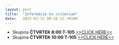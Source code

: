 ```yaml
---
layout: post
title:  "Informácie ku cvičeniam"
date:   2023-02-15 00:26:13 +0100
---
```

- Skupina <b>ČTVRTEK 8:00 T-105</b> [>>CLICK HERE<<](http://maslarova.github.io/obecne/sk8NME.pdf)
- Skupina <b>ČTVRTEK 10:00 T-105</b> [>>CLICK HERE<<](http://maslarova.github.io/obecne/sk10NME.pdf)

<!--
<b>Podmienky na splnenie zápočtu<b/> <br>

- Posledný týždeň v semestri bude kontrola dochádzkových úloh. <br>
- Odovzdanie 10/12 a viac dochádzkových úloh = automatické uznanie zápočtu. 
- Pri splnení 9/12 dochádzkových úloh = študent dostane 1 extra zápočtovú úlohu, po jej vypracovaní dostane zápočet.
- Pri splnení 8/12 dochádzkových úloh = študent dostane 2 extra zápočtové úlohy, po ich vypracovaní dostane zápočet.
- Pri splnení 7/12 a menej dochádzkových úloh = študent nemá nárok na zápočet. 
- Dochádzkové úlohy musíte odovzdať a vypracovať včas, <span style="color:red">DEADLINE STREDA 23:59:59 NASLEDUJÚCI TÝŽDEŇ od zadania úlohy</span>. Na vypracovanie máte teda vždy cca týždeň času. 
- Každý študent má výhodu 1 žolíka: Úlohu odovzdať o týždeň později (ďalšia streda do polnoci), pokiaľ z nejakého dôvodu nestíha. Môže ho využiť len 1x počas semestra!!!
- V prípade prechodu na prezenčnú výuku sa body za dochádzkové úlohy nahradia klasickou dochádzkou (prezencia na hodine), ostatné pravidlá zostávajú.


<b>Poznámky k zápočtu:<b/> <br>

- Každý štvrtok v priebehu dňa zverejníme spolu s novými materiálmi novú úlohu (väčšinou programovanie, ale môže mať i inú formu).
- Konzultácie ohľadom preberanej látky a dochádzkových úloh prebiehajú počas celého týždňa, keď máme čas; preferovaný typ komunikácie : Nechajte nám správu v MS Teams chat. Možnosť konzultácie aj video-formou, pokiaľ Vám to viac vyhovuje - treba sa ale dopredu dohodnúť a naplánovať s cvičiacim. Nebojte sa pýtať!  
- V stredu večer je možnosť nadmerného preťaženia cvičiacich - odporúčanie venovať sa úlohe o čosi skôr - je možnosť, že Vám nestihneme odpovedať pred uzávierkou úlohy a nestihnete ju preto odovzdať!
- Riešenie  úlohy posielajte do CHATU v MS Teams tomu cvičiacemu, ktorý Vám ju zadal do Posts v MS Teams (prvých 6 týždňov Dominika a ďalších 6 Robo). Ak z nejakého dôvodu  chcete použivať radšej napr. mail, oznámte nám to v prvý týždeň!
- Programovať sa bude v Matlabe, ak však chcete použiť iný jazyk (napr. Python) pri odovzdávaní úloh, nemáme s tým problém, len nám o tom napíšte v prvý týždeň, aby sme mali prehľad. 
- Väčšina materiálov bude na webových stránkach maslarova.github.io a babjarob.github.io, ale vždy sa na to odkážeme na nástenke v MS Teams. 
- Zápočtové úlohy môžu byť mierne náročnejšie než tie dochádzkové, odporúčame teda priebežne plniť dochádzkové úlohy.
-->





